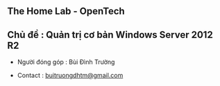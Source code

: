 


## The Home Lab - OpenTech

## Chủ đề : Quản trị cơ bản Windows Server 2012 R2 

- Người đóng góp : Bùi Đình Trường

- Contact : buitruongdhtm@gmail.com